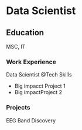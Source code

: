 # Data Scientist

## Education
MSC, IT

### Work Experience

Data Scientist @Tech Skills
- Big impacct Project 1
- Big impactProject 2

### Projects
EEG Band Discovery

